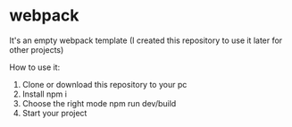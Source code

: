 # webpack
It's an empty webpack template (I created this repository to use it later for other projects)

How to use it:
1. Clone or download this repository to your pc
2. Install npm i
3. Choose the right mode npm run dev/build
4. Start your project
